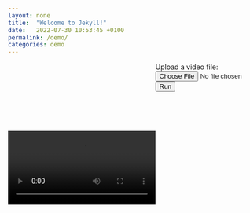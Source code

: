 ```yaml
---
layout: none
title:  "Welcome to Jekyll!"
date:   2022-07-30 10:53:45 +0100
permalink: /demo/
categories: demo
---
```

<!DOCTYPE html>
<html>
<head>
  <meta charset="utf-8">
  <meta name="viewport" content="width=device-width,initial-scale=1,maximum-scale=1.0, user-scalable=no">
  <style>
    body {
      margin: 0;
    }
    #main {
      margin: 0;
      position: relative;
    }
    #canvas-wrapper {
      margin-top: 80px;
      position: relative;
    }
    canvas {
      position: absolute;
      top: 0;
      left: 0;
    }
    #top-bar {
      margin-left: 300px;
      position: relative;
    }
  </style>
</head>
<body>
  <div id="stats"></div>
  <div id="main">
    <div class="container">
      <div id="top-bar">
        <label for="videofile">Upload a video file:</label>
        <input type="file" id="videofile" name="video" accept="video/*">
        <button id="submit">Run</button>
      </div>
    </div>
    <div class="container" id="canvas-wrapper">
      <canvas id="output"></canvas>
      <video id="video">
        <source id="currentVID" src="" type="video/mp4">
      </video>
    </div>
    <div class="container">
      <span id="status"></span>
    </div>
  </div>
</body>
<script src="https://cdnjs.cloudflare.com/ajax/libs/dat-gui/0.7.6/dat.gui.min.js"></script>
<script src="https://cdnjs.cloudflare.com/ajax/libs/stats.js/r16/Stats.min.js"></script>
<script src="src/index.js"></script>
</html>
